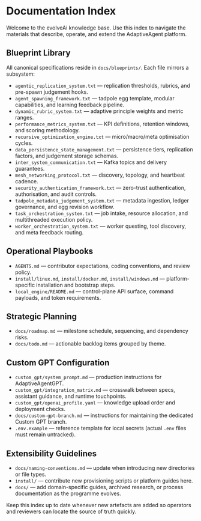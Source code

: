 # Documentation Index

Welcome to the evolveAi knowledge base. Use this index to navigate the materials that describe, operate, and extend the AdaptiveAgent platform.

## Blueprint Library
All canonical specifications reside in `docs/blueprints/`. Each file mirrors a subsystem:
- `agentic_replication_system.txt` — replication thresholds, rubrics, and pre-spawn judgement hooks.
- `agent_spawning_framework.txt` — tadpole egg template, modular capabilities, and learning feedback pipeline.
- `dynamic_rubric_system.txt` — adaptive principle weights and metric ranges.
- `performance_metrics_system.txt` — KPI definitions, retention windows, and scoring methodology.
- `recursive_optimization_engine.txt` — micro/macro/meta optimisation cycles.
- `data_persistence_state_management.txt` — persistence tiers, replication factors, and judgement storage schemas.
- `inter_system_communication.txt` — Kafka topics and delivery guarantees.
- `mesh_networking_protocol.txt` — discovery, topology, and heartbeat cadence.
- `security_authentication_framework.txt` — zero-trust authentication, authorisation, and audit controls.
- `tadpole_metadata_judgement_system.txt` — metadata ingestion, ledger governance, and egg revision workflow.
- `task_orchestration_system.txt` — job intake, resource allocation, and multithreaded execution policy.
- `worker_orchestration_system.txt` — worker questing, tool discovery, and meta feedback routing.

## Operational Playbooks
- `AGENTS.md` — contributor expectations, coding conventions, and review policy.
- `install/linux.md`, `install/docker.md`, `install/windows.md` — platform-specific installation and bootstrap steps.
- `local_engine/README.md` — control-plane API surface, command payloads, and token requirements.

## Strategic Planning
- `docs/roadmap.md` — milestone schedule, sequencing, and dependency risks.
- `docs/todo.md` — actionable backlog items grouped by theme.

## Custom GPT Configuration
- `custom_gpt/system_prompt.md` — production instructions for AdaptiveAgentGPT.
- `custom_gpt/integration_matrix.md` — crosswalk between specs, assistant guidance, and runtime touchpoints.
- `custom_gpt/openai_profile.yaml` — knowledge upload order and deployment checks.
- `docs/custom-gpt-branch.md` — instructions for maintaining the dedicated Custom GPT branch.
- `.env.example` — reference template for local secrets (actual `.env` files must remain untracked).

## Extensibility Guidelines
- `docs/naming-conventions.md` — update when introducing new directories or file types.
- `install/` — contribute new provisioning scripts or platform guides here.
- `docs/` — add domain-specific guides, archived research, or process documentation as the programme evolves.

Keep this index up to date whenever new artefacts are added so operators and reviewers can locate the source of truth quickly.
